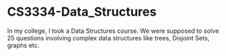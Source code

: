 # CS3334-Data_Structures
In my college, I took a Data Structures course. We were supposed to solve 25 questions involving complex data structures like trees, Disjoint Sets, graphs etc.
